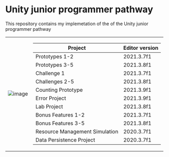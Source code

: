 # Unity junior programmer pathway

This repository contains my implemetation of the of the Unity junior programmer pathway

<table>
<tr><td>

![image](https://user-images.githubusercontent.com/29371222/183268015-de750773-6639-402f-a094-365b41ab5472.png)

</td><td>

| Project 	| Editor version 	|
|---	|---	|
| Prototypes 1-2 	| 2021.3.7f1 	|
| Prototypes 3-5 	| 2021.3.8f1 	|
| Challenge 1	| 2021.3.7f1 	|
| Challenges 2-5	| 2021.3.8f1 	|
| Counting Prototype	| 2021.3.9f1 	|
| Error Project	| 2021.3.9f1 	|
| Lab Project 	| 2021.3.8f1 	|
| Bonus Features 1-2 	| 2021.3.7f1 	|
| Bonus Features 3-5 	| 2021.3.8f1 	|
| Resource Management Simulation 	| 2020.3.7f1 	|
| Data Persistence Project 	| 2020.3.7f1 	|

</td></tr> </table>
